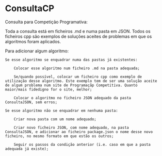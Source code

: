 # ConsultaCP
Consulta para Competição Programativa:

Toda a consulta está em ficheiros .md e numa pasta em JSON. Todos os ficheiros cpp são exemplos de soluções aceites de problemas em que os algoritmos foram aplicados.

Para adicionar algum algoritmo:
    
    Se esse algoritmo se enquadrar numa das pastas já existentes:
    
        Colocar esse algoritmo num ficheiro .md na pasta adequada;
        
        Se/quando possível, colocar um ficheiro cpp como exemplo de utilização desse algoritmo. Este exemplo tem de ser uma solução aceite de algum problema num site de Programaçãp Competitiva. Quanto maior/mais fidedigno for o site, melhor;
        
        Colocar o algoritmo no ficheiro JSON adequado da pasta ConsultaJSON, sem erros;
    
    Se esse algoritmo não se enquadrar em nenhuma pasta:
    
        Criar nova pasta com um nome adequado;
        
        Criar novo ficheiro JSON, com nome adequado, na pasta ConsultaJSON, e adicionar ao ficheiro package.json o nome desse novo ficheiro, no mesmo formato em que estão os outros;
        
        Seguir os passos da condição anterior (i.e. caso em que a pasta adequada já existe);
